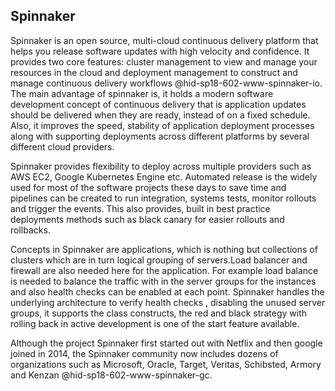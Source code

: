 ## Spinnaker

Spinnaker is an open source, multi-cloud continuous delivery platform
that helps you release software updates with high velocity and
confidence. It provides two core features: cluster management to view
and manage your resources in the cloud and deployment management to
construct and manage continuous delivery
workflows @hid-sp18-602-www-spinnaker-io. The main advantage of
spinnaker is, it holds a modern software development concept of
continuous delivery that is application updates should be delivered when
they are ready, instead of on a fixed schedule. Also, it improves the
speed, stability of application deployment processes along with
supporting deployments across different platforms by several different
cloud providers.

Spinnaker provides flexibility to deploy  across multiple providers such as AWS EC2, Google Kubernetes Engine etc. Automated release is the widely used for  most of the software projects these days to save time and pipelines can be created to run integration, systems tests, monitor rollouts and trigger the events. This also provides, built in best practice deployments methods such as black canary for easier rollouts and rollbacks.
 
Concepts in Spinnaker are applications, which is nothing but collections of clusters which are in turn logical grouping of servers.Load balancer and firewall are also needed here for the application. For example load balance is needed to balance the traffic with in the server groups for the instances and also health checks can be enabled at each point. Spinnaker handles the underlying architecture to verify health checks , disabling the unused server groups, it supports the class constructs, the red and black strategy with rolling back in active development is one of the start feature available.


Although the project Spinnaker first started out with Netflix and then
google joined in 2014, the Spinnaker community now includes dozens of
organizations such as Microsoft, Oracle, Target, Veritas, Schibsted,
Armory and Kenzan @hid-sp18-602-www-spinnaker-gc.
